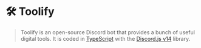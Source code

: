 # 🛠️ Toolify
> Toolify is an open-source Discord bot that provides a bunch of useful digital tools. It is coded in [TypeScript](https://www.typescriptlang.org/) with the [Discord.js v14](https://discord.js.org/#/docs/discord.js/14.7.1/general/welcome) library.

